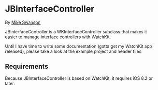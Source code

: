 JBInterfaceController
=====================

By [Mike Swanson](http://blog.mikeswanson.com/)

JBInterfaceController is a WKInterfaceController subclass that makes it easier to manage interface controllers with WatchKit.

Until I have time to write some documentation (gotta get my WatchKit app released), please take a look at the example project and header files.

## Requirements

Because JBInterfaceController is based on WatchKit, it requires iOS 8.2 or later.